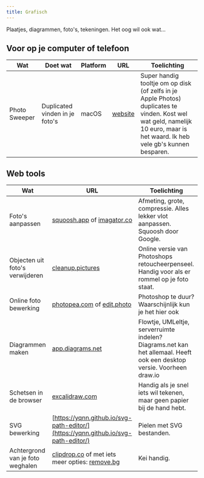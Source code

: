 ```yaml
---
title: Grafisch
---
```


Plaatjes, diagrammen, foto's, tekeningen. Het oog wil ook wat...

## Voor op je computer of telefoon

| Wat           | Doet wat                       | Platform | URL                              | Toelichting                                                                                                                                                                   |
| ------------- | ------------------------------ | -------- | -------------------------------- | ----------------------------------------------------------------------------------------------------------------------------------------------------------------------------- |
| Photo Sweeper | Duplicated vinden in je foto's | macOS    | [website](https://overmacs.com/) | Super handig tooltje om op disk (of zelfs in je Apple Photos) duplicates te vinden. Kost wel wat geld, namelijk 10 euro, maar is het waard. Ik heb vele gb's kunnen besparen. |

## Web tools

| Wat                              | URL                                                                                                              | Toelichting                                                                                                            |
| -------------------------------- | ---------------------------------------------------------------------------------------------------------------- | ---------------------------------------------------------------------------------------------------------------------- |
| Foto's aanpassen                 | [squoosh.app](https://squoosh.app/) of [imagator.co](https://imagator.co)                                        | Afmeting, grote, compressie. Alles lekker vlot aanpassen. Squoosh door Google.                                         |
| Objecten uit foto's verwijderen  | [cleanup.pictures](https://cleanup.pictures/)                                                                    | Online versie van Photoshops retoucheerpenseel. Handig voor als er rommel op je foto staat.                            |
| Online foto bewerking            | [photopea.com](https://www.photopea.com/) of [edit.photo](https://edit.photo/)                                   | Photoshop te duur? Waarschijnlijk kun je het hier ook                                                                  |
| Diagrammen maken                 | [app.diagrams.net](https://app.diagrams.net/)                                                                    | Flowtje, UMLeltje, serverruimte indelen? Diagrams.net kan het allemaal. Heeft ook een desktop versie. Voorheen draw.io |
| Schetsen in de browser           | [excalidraw.com](https://excalidraw.com/)                                                                        | Handig als je snel iets wil tekenen, maar geen papier bij de hand hebt.                                                |
| SVG bewerking                    | [https://yqnn.github.io/svg-path-editor/](https://yqnn.github.io/svg-path-editor/)                               | Pielen met SVG bestanden.                                                                                              |
| Achtergrond van je foto weghalen | [clipdrop.co](https://clipdrop.co/remove-background) of met iets meer opties: [remove.bg](https://www.remove.bg) | Kei handig.                                                                                                            |
